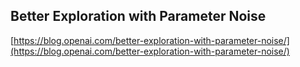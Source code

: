 ## Better Exploration with Parameter Noise
  
  [https://blog.openai.com/better-exploration-with-parameter-noise/](https://blog.openai.com/better-exploration-with-parameter-noise/)